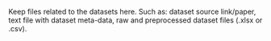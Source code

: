 Keep files related to the datasets here. Such as: dataset source link/paper, text file with dataset meta-data, raw and preprocessed dataset files (.xlsx or .csv).
